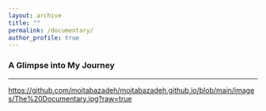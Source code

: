```yaml
---
layout: archive
title: ""
permalink: /documentary/
author_profile: true
---
```


### **A Glimpse into My Journey**
___

https://github.com/mojtabazadeh/mojtabazadeh.github.io/blob/main/images/The%20Documentary.jpg?raw=true
